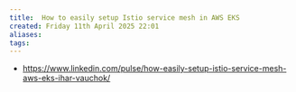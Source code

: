 ```yaml
---
title:  How to easily setup Istio service mesh in AWS EKS
created: Friday 11th April 2025 22:01
aliases: 
tags: 
---
```

- https://www.linkedin.com/pulse/how-easily-setup-istio-service-mesh-aws-eks-ihar-vauchok/

